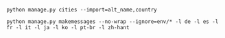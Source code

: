 `python manage.py cities --import=alt_name,country`

`python manage.py makemessages --no-wrap --ignore=env/* -l de -l es -l fr -l it -l ja -l ko -l pt-br -l zh-hant`
